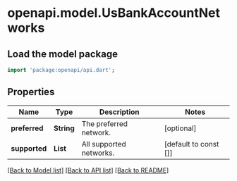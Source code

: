 # openapi.model.UsBankAccountNetworks

## Load the model package
```dart
import 'package:openapi/api.dart';
```

## Properties
Name | Type | Description | Notes
------------ | ------------- | ------------- | -------------
**preferred** | **String** | The preferred network. | [optional] 
**supported** | **List<String>** | All supported networks. | [default to const []]

[[Back to Model list]](../README.md#documentation-for-models) [[Back to API list]](../README.md#documentation-for-api-endpoints) [[Back to README]](../README.md)


